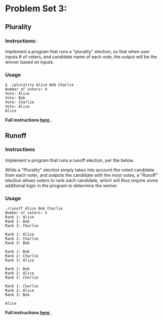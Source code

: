 # Problem Set 3:

## Plurality
### Instructions:
Implement a program that runs a "plurality" election, so that when user inputs # of voters, and candidate name of each vote, the output will be the winner based on inputs.

### Usage

```
$ ./plurality Alice Bob Charlie
Number of voters: 4
Vote: Alice
Vote: Bob
Vote: Charlie
Vote: Alice
Alice
```

<b> Full instructions <a href='https://cs50.harvard.edu/x/2020/psets/3/plurality/'> here </a>.</b>


## Runoff

### Instructions
Implement a program that runs a runoff election, per the below. 

While a "Plurality" election simply takes into account the voted candidate from each voter, 
and outputs the candidate with the most votes, a "Runoff" election allows voters to rank each candidate, which will thus require some additional logic
in the program to determine the winner.

### Usage

```
./runoff Alice Bob Charlie
Number of voters: 5
Rank 1: Alice
Rank 2: Bob
Rank 3: Charlie

Rank 1: Alice
Rank 2: Charlie
Rank 3: Bob

Rank 1: Bob
Rank 2: Charlie
Rank 3: Alice

Rank 1: Bob
Rank 2: Alice
Rank 3: Charlie

Rank 1: Charlie
Rank 2: Alice
Rank 3: Bob

Alice
```

<b> Full instructions <a href='https://cs50.harvard.edu/x/2020/psets/3/runoff/'> here </a>.</b>

 
